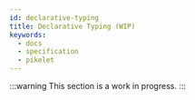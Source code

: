 ```yaml
---
id: declarative-typing
title: Declarative Typing (WIP)
keywords:
  - docs
  - specification
  - pikelet
---
```


:::warning
This section is a work in progress.
:::
